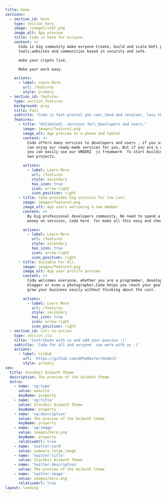 ```yaml
---
title: Home
sections:
  - section_id: hero
    type: section_hero
    image: /images/stbl.png
    image_alt: App preview
    title: Coda is here for evryone.
    content: >+
      Coda is big community make evryone Create, build and scale DeFi projects,
      tools,websites and communities based in security and safe.

      make your crypto live.

      Make your work easy.

    actions:
      - label: Learn More
        url: /features
        style: primary
  - section_id: features
    type: section_features
    background: gray
    title: Fast
    subtitle: "Coda is fast protcol you can\_Send and receive\_ less than a 5 second."
    features:
      - title: "Unlimited\_ services for\_Developers and users."
        image: images/feature1.png
        image_alt: App preview on a phone and tablet
        content: >+
          Coda offers many services to developers and users , if you user you
          can enjoy our ready-made services for you, But if you are a developer
          you can easily use our UNDERZ  js freamwork  To start building your
          own projects.

        actions:
          - label: Learn More
            url: /features
            style: secondary
            has_icon: true
            icon: arrow-right
            icon_position: right
      - title: Coda provides big services for low cost.
        image: images/feature2.png
        image_alt: App users welcoming a new member
        content: >+
          By big professional developers community, No need to spend a lot of
          money on services, Coda here  for make all this easy and cheap

        actions:
          - label: Learn More
            url: /features
            style: secondary
            has_icon: true
            icon: arrow-right
            icon_position: right
      - title: Suitable For All.
        image: images/feature3.png
        image_alt: App user profile preview
        content: >+
          Coda welcomes everyone, whether you are a programmer, developer,
          blogger or even a photographer,Coda helps you reach your goals and
          grow your business easily without thinking about the cost.

        actions:
          - label: Learn More
            url: /features
            style: secondary
            has_icon: true
            icon: arrow-right
            icon_position: right
  - section_id: call-to-action
    type: section_cta
    title: 'Contribute with us and add your passion :)'
    subtitle: 'Coda for all and evryone  can work with us :)'
    actions:
      - label: GitHub
        url: 'https://github.com/mPhpMaster/UnderZ'
        style: primary
seo:
  title: Stackbit Azimuth Theme
  description: The preview of the Azimuth theme
  extra:
    - name: 'og:type'
      value: website
      keyName: property
    - name: 'og:title'
      value: Stackbit Azimuth Theme
      keyName: property
    - name: 'og:description'
      value: The preview of the Azimuth theme
      keyName: property
    - name: 'og:image'
      value: images/hero.png
      keyName: property
      relativeUrl: true
    - name: 'twitter:card'
      value: summary_large_image
    - name: 'twitter:title'
      value: Stackbit Azimuth Theme
    - name: 'twitter:description'
      value: The preview of the Azimuth theme
    - name: 'twitter:image'
      value: images/hero.png
      relativeUrl: true
layout: landing
---
```


